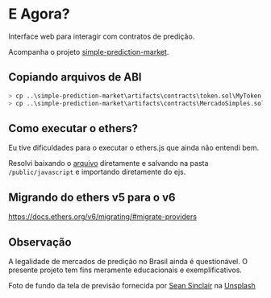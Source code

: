 # E Agora?
Interface web para interagir com contratos de predição.

Acompanha o projeto [simple-prediction-market](https://github.com/joaopedrolourencoaffonso/simple-prediction-market).

## Copiando arquivos de ABI

```sh
> cp ..\simple-prediction-market\artifacts\contracts\token.sol\MyToken.json .\public\json\.
> cp ..\simple-prediction-market\artifacts\contracts\MercadoSimples.sol\MercadoSimples.json .\public\json\.
```

## Como executar o ethers?

Eu tive dificuldades para o executar o ethers.js que ainda não entendi bem.

Resolvi baixando o [arquivo](https://github.com/ethers-io/ethers.js/blob/main/dist/ethers.min.js) diretamente e salvando na pasta `/public/javascript` e importando diretamente do ejs.

## Migrando do ethers v5 para o v6

https://docs.ethers.org/v6/migrating/#migrate-providers

## Observação

A legalidade de mercados de predição no Brasil ainda é questionável. O presente projeto tem fins meramente educacionais e exemplificativos.


Foto de fundo da tela de previsão fornecida por <a href="https://unsplash.com/pt-br/@seanwsinclair?utm_content=creditCopyText&utm_medium=referral&utm_source=unsplash">Sean Sinclair</a> na <a href="https://unsplash.com/pt-br/fotografias/yellow-and-white-abstract-painting-gai1YB3UmDA?utm_content=creditCopyText&utm_medium=referral&utm_source=unsplash">Unsplash</a>

      